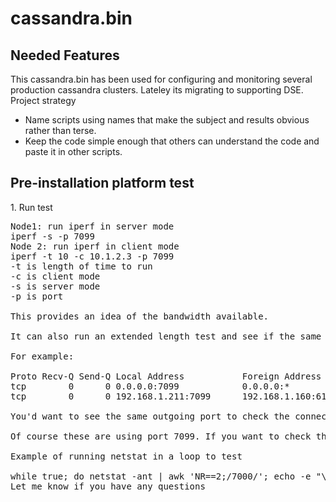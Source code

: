 # cassandra.bin
## Needed Features
This cassandra.bin has been used for configuring and monitoring several production cassandra clusters.
Lateley its migrating to supporting DSE.
<br>Project strategy

* Name scripts using names that make the subject and results obvious rather than terse.
* Keep the code simple enough that others can understand the code and paste it in other scripts.


## Pre-installation platform test


<sp>1. Run test 
<pre>
Node1: run iperf in server mode
iperf -s -p 7099
Node 2: run iperf in client mode
iperf -t 10 -c 10.1.2.3 -p 7099
-t is length of time to run
-c is client mode
-s is server mode
-p is port
<br>This provides an idea of the bandwidth available.
<br>It can also run an extended length test and see if the same connection stays open in netstat. 
<br>For example:
<br>Proto Recv-Q Send-Q Local Address           Foreign Address         State
tcp        0      0 0.0.0.0:7099            0.0.0.0:*               LISTEN
tcp        0      0 192.168.1.211:7099      192.168.1.160:61066     ESTABLISHED
<br>You'd want to see the same outgoing port to check the connection is established ok
<br>Of course these are using port 7099. If you want to check the same ports the DSE uses then you will need to shutdown DSE. If its the gossip port then to check 7000 you need all nodes shutdown (which is far from ideal) since other nodes will connect to Iperf and cause problems to your results.
<br>Example of running netstat in a loop to test
<br>while true; do netstat -ant | awk 'NR==2;/7000/'; echo -e "\n"; sleep 5;  done
Let me know if you have any questions

</pre>





